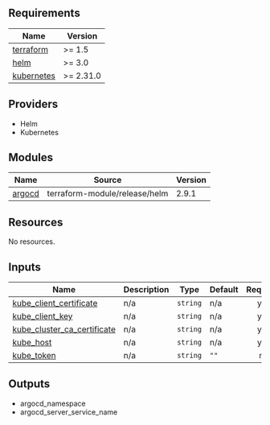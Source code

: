 ## Requirements

| Name | Version |
|------|---------|
| <a name="requirement_terraform"></a> [terraform](#requirement\_terraform) | >= 1.5 |
| <a name="requirement_helm"></a> [helm](#requirement\_helm) | >= 3.0 |
| <a name="requirement_kubernetes"></a> [kubernetes](#requirement\_kubernetes) | >= 2.31.0 |

## Providers
 - Helm
 - Kubernetes
## Modules

| Name | Source | Version |
|------|--------|---------|
| <a name="module_argocd"></a> [argocd](#module\_argocd) | terraform-module/release/helm | 2.9.1 |

## Resources

No resources.

## Inputs

| Name | Description | Type | Default | Required |
|------|-------------|------|---------|:--------:|
| <a name="input_kube_client_certificate"></a> [kube\_client\_certificate](#input\_kube\_client\_certificate) | n/a | `string` | n/a | yes |
| <a name="input_kube_client_key"></a> [kube\_client\_key](#input\_kube\_client\_key) | n/a | `string` | n/a | yes |
| <a name="input_kube_cluster_ca_certificate"></a> [kube\_cluster\_ca\_certificate](#input\_kube\_cluster\_ca\_certificate) | n/a | `string` | n/a | yes |
| <a name="input_kube_host"></a> [kube\_host](#input\_kube\_host) | n/a | `string` | n/a | yes |
| <a name="input_kube_token"></a> [kube\_token](#input\_kube\_token) | n/a | `string` | `""` | no |

## Outputs

- argocd_namespace
- argocd_server_service_name